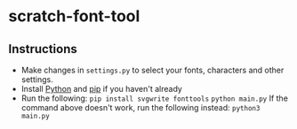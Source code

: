 # scratch-font-tool

## Instructions
- Make changes in `settings.py` to select your fonts, characters and other settings.
- Install [Python](https://www.python.org/downloads/) and [pip](https://pip.pypa.io/en/stable/installation/) if you haven't already
- Run the following:
```pip install svgwrite fonttools```
```python main.py```
If the command above doesn't work, run the following instead:
```python3 main.py```
